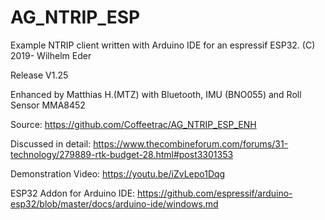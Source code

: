 # AG_NTRIP_ESP

Example NTRIP client written with Arduino IDE for 
an espressif ESP32. (C) 2019- Wilhelm Eder

Release V1.25

Enhanced by Matthias H.(MTZ) with Bluetooth, IMU  (BNO055) and Roll Sensor MMA8452

Source: https://github.com/Coffeetrac/AG_NTRIP_ESP_ENH 

Discussed in detail: https://www.thecombineforum.com/forums/31-technology/279889-rtk-budget-28.html#post3301353

Demonstration Video: https://youtu.be/iZvLepo1Dqg

ESP32 Addon for Arduino IDE: https://github.com/espressif/arduino-esp32/blob/master/docs/arduino-ide/windows.md
